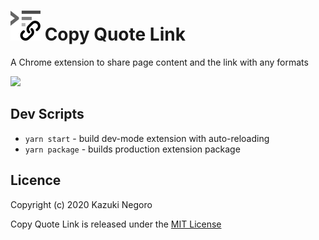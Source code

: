 # ![](app/icons/icon-48.png) Copy Quote Link

A Chrome extension to share page content and the link with any formats

[![](https://img.shields.io/chrome-web-store/v/ghekfhokmbflcadbpnpghlmkokcbipde.svg?style=flat-square)](https://chrome.google.com/webstore/detail/ghekfhokmbflcadbpnpghlmkokcbipde)

## Dev Scripts

- `yarn start` - build dev-mode extension with auto-reloading
- `yarn package` - builds production extension package 

## Licence

Copyright (c) 2020 Kazuki Negoro

Copy Quote Link is released under the [MIT License](LICENSE)
